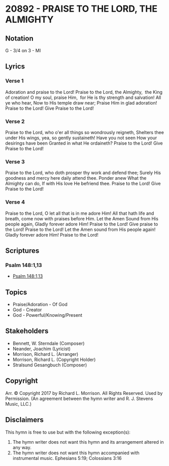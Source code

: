# 20892 - PRAISE TO THE LORD, THE ALMIGHTY

## Notation

G - 3/4 on 3 - MI

## Lyrics

### Verse 1

Adoration and praise to the Lord! Praise to the Lord, the Almighty,  the King of creation! O my soul, praise Him,  for He is thy strength and salvation! All ye who hear, Now to His temple draw near; Praise Him in glad adoration!  Praise to the Lord!  Give Praise to the Lord!

### Verse 2

Praise to the Lord, who o'er all things so wondrously reigneth, Shelters thee under His wings, yea, so gently sustaineth! Have you not seen How your desirings have been Granted in what He ordaineth?  Praise to the Lord!  Give Praise to the Lord!

### Verse 3

Praise to the Lord, who doth prosper thy work and defend thee; Surely His goodness and mercy here daily attend thee. Ponder anew What the Almighty can do, If with His love He befriend thee.  Praise to the Lord!  Give Praise to the Lord!

### Verse 4

Praise to the Lord, O let all that is in me adore Him! All that hath life and breath, come now with praises before Him. Let the Amen Sound from His people again, Gladly forever adore Him! Praise to the Lord! Give praise to the Lord!  Praise to the Lord!  Let the Amen sound from His people again!  Gladly forever adore Him!  Praise to the Lord!


## Scriptures

### Psalm 148:1,13

- [Psalm 148:1,13](https://www.biblegateway.com/passage/?search=Psalm%20148%3A1%2C13)


## Topics

- Praise/Adoration - Of God
- God - Creator
- God - Powerful/Knowing/Present

## Stakeholders

- Bennett, W. Sterndale (Composer)
- Neander, Joachim (Lyricist)
- Morrison, Richard L. (Arranger)
- Morrison, Richard L. (Copyright Holder)
- Stralsund Gesangbuch (Composer)

## Copyright

Arr. © Copyright 2017 by Richard L. Morrison. All Rights Reserved. Used by Permission.
(An agreement between the hymn writer and R. J. Stevens Music, LLC.)

## Disclaimers

This hymn is free to use but with the following exception(s):
1. The hymn writer does not want this hymn and its arrangement altered in any way.
2. The hymn writer does not want this hymn accompanied with instrumental music.
Ephesians 5:19; Colossians 3:16

